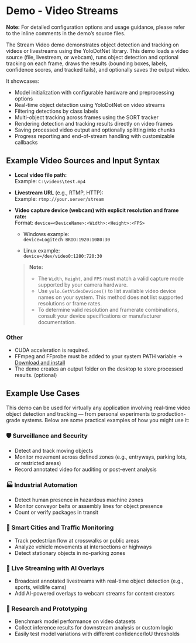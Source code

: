 ﻿# Demo - Video Streams

**Note:** For detailed configuration options and usage guidance, please refer to the inline comments in the demo’s source files.

The Stream Video demo demonstrates object detection and tracking on videos or livestreams using the YoloDotNet library.
This demo loads a video source (file, livestream, or webcam), runs object detection and optional tracking on each frame,
draws the results (bounding boxes, labels, confidence scores, and tracked tails), and optionally saves the output video.

It showcases:
- Model initialization with configurable hardware and preprocessing options
- Real-time object detection using YoloDotNet on video streams
- Filtering detections by class labels
- Multi-object tracking across frames using the SORT tracker
- Rendering detection and tracking results directly on video frames
- Saving processed video output and optionally splitting into chunks
- Progress reporting and end-of-stream handling with customizable callbacks

## Example Video Sources and Input Syntax

- **Local video file path:**  
  Example: `C:\videos\test.mp4`

- **Livestream URL** (e.g., RTMP, HTTP):  
  Example: `rtmp://your.server/stream`

- **Video capture device (webcam) with explicit resolution and frame rate:**  
  Format: `device=<DeviceName>:<Width>:<Height>:<FPS>`

  - Windows example:  
    `device=Logitech BRIO:1920:1080:30`

  - Linux example:  
    `device=/dev/video0:1280:720:30`

  > **Note:**  
  > - The `Width`, `Height`, and `FPS` must match a valid capture mode supported by your camera hardware.  
  > - Use `yolo.GetVideoDevices()` to list available video device names on your system. This method does **not** list supported resolutions or frame rates.  
  > - To determine valid resolution and framerate combinations, consult your device specifications or manufacturer documentation.

### Other
- CUDA acceleration is required.
- FFmpeg and FFprobe must be added to your system PATH variable -> [Download and install](https://ffmpeg.org/download.html)
- The demo creates an output folder on the desktop to store processed results. (optional)

## Example Use Cases
This demo can be used for virtually any application involving real-time video object detection and tracking — from personal experiments to production-grade systems. Below are some practical examples of how you might use it:

### 🛡️ Surveillance and Security
- Detect and track moving objects
- Monitor movement across defined zones (e.g., entryways, parking lots, or restricted areas)
- Record annotated video for auditing or post-event analysis

### 🏭 Industrial Automation
- Detect human presence in hazardous machine zones
- Monitor conveyor belts or assembly lines for object presence
- Count or verify packages in transit

### 🚦 Smart Cities and Traffic Monitoring
- Track pedestrian flow at crosswalks or public areas
- Analyze vehicle movements at intersections or highways
- Detect stationary objects in no-parking zones

### 🎥 Live Streaming with AI Overlays
- Broadcast annotated livestreams with real-time object detection (e.g., sports, wildlife cams)
- Add AI-powered overlays to webcam streams for content creators

### 🧪 Research and Prototyping
- Benchmark model performance on video datasets
- Collect inference results for downstream analysis or custom logic
- Easily test model variations with different confidence/IoU thresholds
